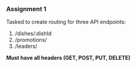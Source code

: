### Assignment 1
Tasked to create routing for three API endpoints:
1. /dishes/:dishId
1. /promotions/
1. /leaders/

**Must have all headers (GET, POST, PUT, DELETE)**
